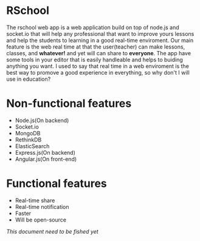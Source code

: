 # RSchool
The rschool web app is a web application build on top of  node.js and socket.io that will help any professional that want to improve yours lessons and help the students to learning in a good real-time enviroment. Our main feature is the web real time at that the user(teacher) can make  lessons, classes, and **whatever!** and yet will can share to **everyone**. The app have some tools in your editor that is easily handleable and helps to  buiding anything you want. I used to say that real time in a web enviroment is the best way to promove a good  experience in everything, so why don't I will use in education? 

# Non-functional features
* Node.js(On backend)
* Socket.io
* MongoDB
* RethinkDB
* ElasticSearch
* Express.js(On backend)
* Angular.js(On front-end)

# Functional features
* Real-time share
* Real-time notification
* Faster
* Will be open-source

*This document need to be fished yet*
